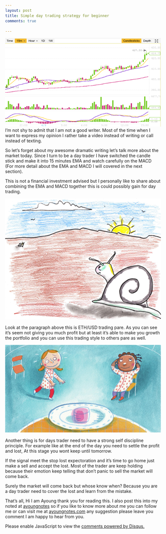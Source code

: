 ```yaml
---
layout: post
title: Simple day trading strategy for beginner
comments: true

---
```

![eth/usd](https://github.com/mrayoung/ayoungnotes.github.io/blob/master/_posts/img/eth-usd_20180409.png.png)
I’m not shy to admit that I am not a good writer. Most of the time when I want to express my opinion I rather take a video  instead of writing or call instead of texting.

So let’s forget about my awesome dramatic writing let’s talk more about the market today. Since I turn to be a day trader I have switched the candle stick and make it into 15 minutes EMA and watch carefully on the MACD (For more detail about the EMA and MACD I will covered in the next section).

This is not a financial investment advised but I personally like to share about combining the EMA and MACD together this is could possibly gain for day trading.

![Snail Walk](https://github.com/mrayoung/ayoungnotes.github.io/blob/master/_posts/img/eth-usd_20180409.png.jpg)

Look at the paragraph above this is ETH/USD trading pare. As you can see it’s seem not giving you much profit but at least it’s able to make you growth the portfolio and you can use this trading style to others pare as well.

![The Marshmallow Test](https://github.com/mrayoung/ayoungnotes.github.io/blob/master/_posts/img/marshmallow-test.jpg)

Another thing is for days trader need to have a strong self discipline principle. For example like at the end of the day you need to settle the profit and lost,  At this stage you wont keep until tomorrow.

If the signal meet the stop lost expectoration and it’s time to go home just make a sell and accept the lost. Most of the trader are keep holding because their emotion keep telling that don’t panic to sell the market will come back.

Surely the market will come back but whose know when? Because you are a day trader need to cover the lost and learn from the mistake.

That’s all, Hi I am Ayoung thank you for reading this. I also post this into my noted at [ayoungnotes](https://www.ayoungnotes.com) so if you like to know more about me you can follow me or can visit me at [ayoungnotes.com](https://www.ayoungnotes.com) any suggestion please leave you comment I am happy to hear from you.

<div id="disqus_thread"></div>
<script>

/**
*  RECOMMENDED CONFIGURATION VARIABLES: EDIT AND UNCOMMENT THE SECTION BELOW TO INSERT DYNAMIC VALUES FROM YOUR PLATFORM OR CMS.
*  LEARN WHY DEFINING THESE VARIABLES IS IMPORTANT: https://disqus.com/admin/universalcode/#configuration-variables*/
/*
var disqus_config = function () {
this.page.url = PAGE_URL;  // Replace PAGE_URL with your page's canonical URL variable
this.page.identifier = PAGE_IDENTIFIER; // Replace PAGE_IDENTIFIER with your page's unique identifier variable
};
*/
(function() { // DON'T EDIT BELOW THIS LINE
var d = document, s = d.createElement('script');
s.src = 'https://https-www-ayoungnotes-com.disqus.com/embed.js';
s.setAttribute('data-timestamp', +new Date());
(d.head || d.body).appendChild(s);
})();
</script>
<noscript>Please enable JavaScript to view the <a href="https://disqus.com/?ref_noscript">comments powered by Disqus.</a></noscript>

<script id="dsq-count-scr" src="//https-www-ayoungnotes-com.disqus.com/count.js" async></script>
